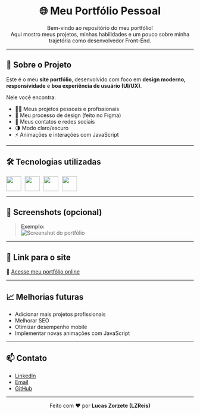 <h1 align="center">🌐 Meu Portfólio Pessoal</h1>

<p align="center">
  Bem-vindo ao repositório do meu portfólio!<br/>
  Aqui mostro meus projetos, minhas habilidades e um pouco sobre minha trajetória como desenvolvedor Front-End.
</p>

---

## 🚀 Sobre o Projeto

Este é o meu **site portfólio**, desenvolvido com foco em **design moderno, responsividade** e **boa experiência de usuário (UI/UX)**.

Nele você encontra:
- 🧑‍💻 Meus projetos pessoais e profissionais
- 🎨 Meu processo de design (feito no Figma)
- 💬 Meus contatos e redes sociais
- 🌗 Modo claro/escuro
- ⚡ Animações e interações com JavaScript

---

## 🛠️ Tecnologias utilizadas

<div style="display: flex; gap: 10px;">
<img src="https://cdn.jsdelivr.net/gh/devicons/devicon/icons/html5/html5-original.svg" width="40"/>
<img src="https://cdn.jsdelivr.net/gh/devicons/devicon/icons/css3/css3-original.svg" width="40"/>
<img src="https://cdn.jsdelivr.net/gh/devicons/devicon/icons/javascript/javascript-original.svg" width="40"/>
<img src="https://cdn.jsdelivr.net/gh/devicons/devicon/icons/figma/figma-original.svg" width="40"/>
</div>

---

## 📸 Screenshots (opcional)

> **Exemplo:**  
> ![Screenshot do portfólio](coloque-o-link-da-imagem-aqui)

---

## 📍 Link para o site

🔗 [Acesse meu portfólio online](https://symphonious-syrniki-fbabeb.netlify.app/)

---

## 📈 Melhorias futuras

- Adicionar mais projetos profissionais
- Melhorar SEO
- Otimizar desempenho mobile
- Implementar novas animações com JavaScript

---

## 📫 Contato

- [LinkedIn](https://www.linkedin.com/in/seulink/)
- [Email](mailto:seuemail@gmail.com)
- [GitHub](https://github.com/LZReis)

---

<p align="center">
  Feito com ❤️ por <strong>Lucas Zorzete (LZReis)</strong>
</p>

 
